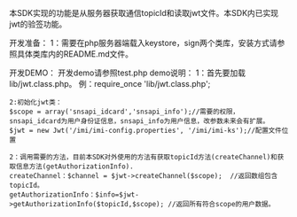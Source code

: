 本SDK实现的功能是从服务器获取通信topicId和读取jwt文件。本SDK内已实现jwt的验签功能。

开发准备：
	1：需要在php服务器端载入keystore，sign两个类库，安装方式请参照具体类库内的README.md文件。

开发DEMO：
	开发demo请参照test.php
	demo说明：	
	1：首先要加载lib/jwt.class.php。
	例：require_once 'lib/jwt.class.php';
	
	2:初始化jwt类：
	$scope = array('snsapi_idcard','snsapi_info');//需要的权限，snsapi_idcard为用户身份证信息，snsapi_info为用户信息，改参数未来会有扩展。
	$jwt = new Jwt('/imi/imi-config.properties', '/imi/imi-ks');//配置文件位置
	
	2：调用需要的方法，目前本SDK对外使用的方法有获取topicId方法(createChannel)和获取信息方法(getAuthorizationInfo).
	createChannel：$channel = $jwt->createChannel($scope);  //返回数组包含topicId。
	getAuthorizationInfo：$info=$jwt->getAuthorizationInfo($topicId,$scope); //返回所有符合scope的用户数据。
